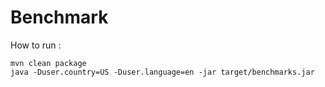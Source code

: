 # Benchmark

How to run : 
```script
mvn clean package
java -Duser.country=US -Duser.language=en -jar target/benchmarks.jar
```

